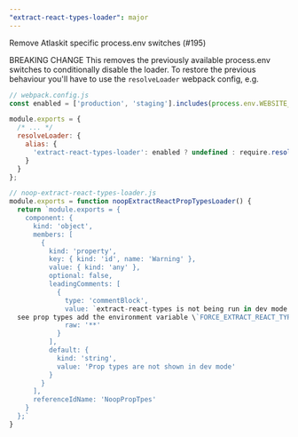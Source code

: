 ```yaml
---
"extract-react-types-loader": major
---
```


Remove Atlaskit specific process.env switches (#195)

BREAKING CHANGE
This removes the previously available process.env switches to conditionally disable the loader. 
To restore the previous behaviour you'll have to use the `resolveLoader` webpack config, e.g. 

```js
// webpack.config.js
const enabled = ['production', 'staging'].includes(process.env.WEBSITE_ENV) || process.env.FORCE_EXTRACT_REACT_TYPES;

module.exports = {
  /* ... */
  resolveLoader: {
    alias: {
      'extract-react-types-loader': enabled ? undefined : require.resolve('./noop-extract-react-types-loader')
    }
  }
};
```

```js
// noop-extract-react-types-loader.js
module.exports = function noopExtractReactPropTypesLoader() {
  return `module.exports = {
    component: {
      kind: 'object',
      members: [
        {
          kind: 'property',
          key: { kind: 'id', name: 'Warning' },
          value: { kind: 'any' },
          optional: false,
          leadingComments: [
            {
              type: 'commentBlock',
              value: `extract-react-types is not being run in dev mode for speed reasons. If you need to
  see prop types add the environment variable \`FORCE_EXTRACT_REACT_TYPES\`
              raw: '**'
            }
          ],
          default: {
            kind: 'string',
            value: 'Prop types are not shown in dev mode'
          }
        }
      ],
      referenceIdName: 'NoopPropTpes'
    }
  };`
}
```
